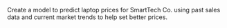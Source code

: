 Create a model to predict laptop prices for SmartTech Co. using past sales data and current market trends to help set better prices.
